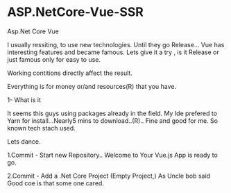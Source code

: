 # ASP.NetCore-Vue-SSR
Asp.Net Core Vue

I usually ressiting, to use new technologies. Until they go Release...
Vue has interesting features and became famous. 
Lets give it a try , is it Release or just famous only for easy to use.

Working contitions directly affect the result.

Everything is for money or/and resources(R) that you have.

1- What is it
 
 It seems this guys using packages already in the field. My Ide prefered to Yarn for install...Nearly5 mins to download..(R).. Fine and good for me. So known tech stach used.

Lets dance.

1.Commit - Start new Repository.. Welcome to Your Vue.js App is ready to go.

2.Commit - Add a .Net Core Project (Empty Project,) As Uncle bob said Good coe is that some one cared.
